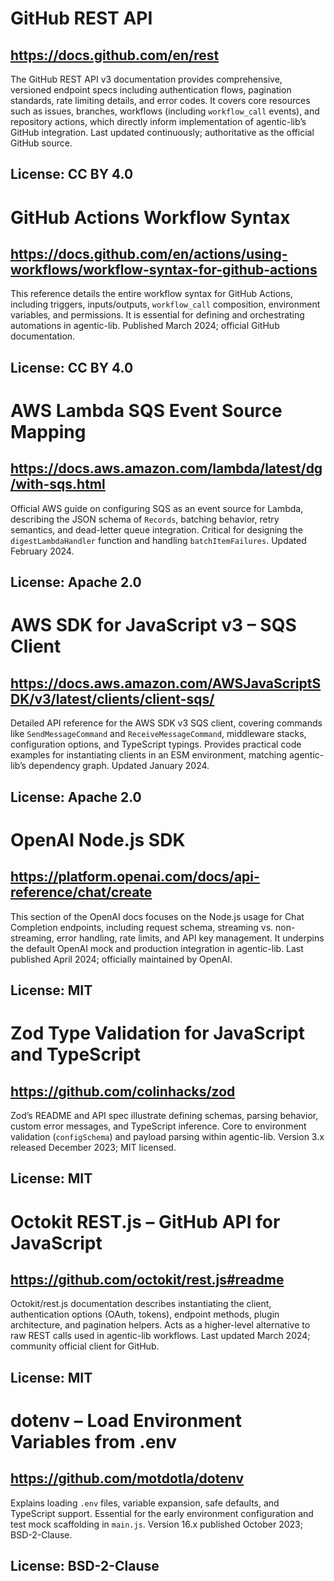 # GitHub REST API
## https://docs.github.com/en/rest
The GitHub REST API v3 documentation provides comprehensive, versioned endpoint specs including authentication flows, pagination standards, rate limiting details, and error codes. It covers core resources such as issues, branches, workflows (including `workflow_call` events), and repository actions, which directly inform implementation of agentic-lib’s GitHub integration. Last updated continuously; authoritative as the official GitHub source.
## License: CC BY 4.0

# GitHub Actions Workflow Syntax
## https://docs.github.com/en/actions/using-workflows/workflow-syntax-for-github-actions
This reference details the entire workflow syntax for GitHub Actions, including triggers, inputs/outputs, `workflow_call` composition, environment variables, and permissions. It is essential for defining and orchestrating automations in agentic-lib. Published March 2024; official GitHub documentation.
## License: CC BY 4.0

# AWS Lambda SQS Event Source Mapping
## https://docs.aws.amazon.com/lambda/latest/dg/with-sqs.html
Official AWS guide on configuring SQS as an event source for Lambda, describing the JSON schema of `Records`, batching behavior, retry semantics, and dead-letter queue integration. Critical for designing the `digestLambdaHandler` function and handling `batchItemFailures`. Updated February 2024.
## License: Apache 2.0

# AWS SDK for JavaScript v3 – SQS Client
## https://docs.aws.amazon.com/AWSJavaScriptSDK/v3/latest/clients/client-sqs/
Detailed API reference for the AWS SDK v3 SQS client, covering commands like `SendMessageCommand` and `ReceiveMessageCommand`, middleware stacks, configuration options, and TypeScript typings. Provides practical code examples for instantiating clients in an ESM environment, matching agentic-lib’s dependency graph. Updated January 2024.
## License: Apache 2.0

# OpenAI Node.js SDK
## https://platform.openai.com/docs/api-reference/chat/create
This section of the OpenAI docs focuses on the Node.js usage for Chat Completion endpoints, including request schema, streaming vs. non-streaming, error handling, rate limits, and API key management. It underpins the default OpenAI mock and production integration in agentic-lib. Last published April 2024; officially maintained by OpenAI.
## License: MIT

# Zod Type Validation for JavaScript and TypeScript
## https://github.com/colinhacks/zod
Zod’s README and API spec illustrate defining schemas, parsing behavior, custom error messages, and TypeScript inference. Core to environment validation (`configSchema`) and payload parsing within agentic-lib. Version 3.x released December 2023; MIT licensed.
## License: MIT

# Octokit REST.js – GitHub API for JavaScript
## https://github.com/octokit/rest.js#readme
Octokit/rest.js documentation describes instantiating the client, authentication options (OAuth, tokens), endpoint methods, plugin architecture, and pagination helpers. Acts as a higher-level alternative to raw REST calls used in agentic-lib workflows. Last updated March 2024; community official client for GitHub.
## License: MIT

# dotenv – Load Environment Variables from .env
## https://github.com/motdotla/dotenv
Explains loading `.env` files, variable expansion, safe defaults, and TypeScript support. Essential for the early environment configuration and test mock scaffolding in `main.js`. Version 16.x published October 2023; BSD-2-Clause.
## License: BSD-2-Clause